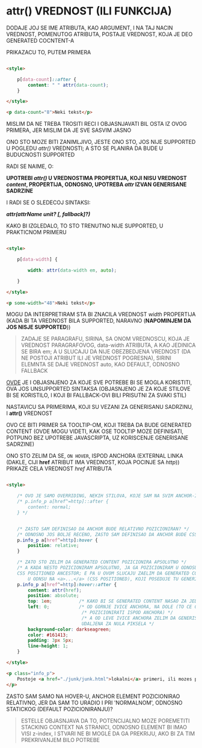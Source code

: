 # attr() VREDNOST (ILI FUNKCIJA)

DODAJE JOJ SE IME ATRIBUTA, KAO ARGUMENT, I NA TAJ NACIN VREDNOST, POMENUTOG ATRIBUTA, POSTAJE VREDNOST, KOJA JE DEO GENERATED COCNTENT-A

PRIKAZACU TO, PUTEM PRIMERA

```HTML

<style>

    p[data-count]::after {
        content: " " attr(data-count);
    }

</style>

<p data-count="8">Neki tekst</p>

```

MISLIM DA NE TREBA TROSITI RECI I OBJASNJAVATI BIL OSTA IZ OVOG PRIMERA, JER MISLIM DA JE SVE SASVIM JASNO

ONO STO MOZE BITI ZANIMLJIVO, JESTE ONO STO, JOS NIJE SUPPORTED U POGLEDU *attr()* VREDNOSTI; A STO SE PLANIRA DA BUDE U BUDUCNOSTI SUPPORTED

RADI SE NAIME, O:

**UPOTREBI *attr()* U VREDNOSTIMA PROPERTIJA, KOJI NISU VREDNOST *content*, PROPERTIJA, ODNOSNO, UPOTREBA *attr* IZVAN GENERISANE SADRZINE**

I RADI SE O SLEDECOJ SINTAKSI:

***attr(attrName unit? [, fallback]?)***

KAKO BI IZGLEDALO, TO STO TRENUTNO NIJE SUPPORTED, U PRAKTICNOM PRIMERU

```HTML

<style>

    p[data-width] {

        width: attr(data-width em, auto);

    }

</style>

<p some-width="48">Neki tekst</p>

```

MOGU DA INTERPRETIRAM STA BI ZNACILA VREDNOST *width* PROPERTIJA (KADA BI TA VREDNOST BILA SUPPORTED, NARAVNO (**NAPOMINJEM DA JOS NISJE SUPPORTED**))

> ZADAJE SE PARAGRAFU, SIRINA, SA ONOM VREDNOSCU, KOJA JE VREDNOST PARAGRAFOVOG, data-width ATRIBUTA, A KAO JEDINICA SE BIRA em; A U SLUCAJU DA NIJE OBEZBEDJENA VREDNOST (DA NE POSTOJI ATRIBUT ILI JE VREDNOST POGRESNA), SIRINI ELEMNTA SE DAJE VREDNOST auto, KAO DEFAULT, ODNOSNO FALLBACK

[OVDE](https://estelle.github.io/cssmastery/generated/#slide8) JE I OBJASNJENO ZA KOJE SVE POTREBE BI SE MOGLA KORISTITI, OVA JOS UNSUPPORTED SINTAKSA (OBJASNJENO JE ZA KOJE STILOVE BI SE KORISTILO, I KOJI BI FALLBACK-OVI BILI PRISUTNI ZA SVAKI STIL)

NASTAVICU SA PRIMERIMA, KOJI SU VEZANI ZA GENERISANU SADRZINU, I **attr()** VREDNOST

OVO CE BITI PRIMER SA TOOLTIP-OM, KOJI TREBA DA BUDE GENERATED CONTENT (OVDE MOGU VIDETI, KAK OSE TOOLTIP MOZE DEFINISATI, POTPUNO BEZ UPOTREBE JAVASCRIPTA, UZ KORISCENJE GENERISANE SADRZINE)

ONO STO ZELIM DA SE, `ON HOVER`, ISPOD ANCHORA (EXTERNAL LINKA (DAKLE, CIJI **href** ATRIBUT IMA VREDNOST, KOJA POCINJE SA *http*)) PRIKAZE CELA VREDNOST *href* ATRIBUTA

```HTML

<style>

    /* OVO JE SAMO OVERRIDING, NEKIH STILOVA, KOJE SAM NA SVIM ANCHOR-IMA PRIMENIO, RANIJE */
    /* p.info_p a[href^=http]::after {
        content: normal;
    } */


    /* ZASTO SAM DEFINISAO DA ANCHOR BUDE RELATIVNO POZICIONIRAN? */
    /* ODNOSNO JOS BOLJE RECENO, ZASTO SAM DEFINISAO DA ANCHOR BUDE CSS POSITIONED?*/
    p.info_p a[href^=http]:hover {
        position: relative;
    }

    /* ZATO STO ZELIM DA GENERATED CONTENT POZICIONIRA APSOLUTNO */
    /* A KADA NESTO POZICIONIRAM APSOLUTNO, JA GA POZICIONIRAM U ODNOSU NA NAJBLIZI,
    CSS POSITIONED ANCESTOR; E PA U OVOM SLUCAJU ZAELIM DA GENERATED CONTENT POZICIONIRAM
        U ODNSU NA <a>...</a> (CSS POSITIONED), KOJI POSEDUJE TU GENERISANU SADRZINU */
    p.info_p a[href^=http]:hover::after {
        content: attr(href);
        position: absolute;
        top: 1em;          /* KAKO BI SE GENERATED CONTENT NASAO ZA JEDNU VELICINU FONTA */
        left: 0;           /* OD GORNJE IVICE ANCHORA, NA DOLE (TO CE GENERATED CONTENT */
                            /* POZICIONIRATI ISPOD ANCHORA) */
                            /* A OD LEVE IVICE ANCHORA ZELIM DA GENERISANA SADRZINA BUDE
                            UDALJENA ZA NULA PIKSELA */
        background-color: darkseagreen;
        color: #161413;
        padding: 3px 5px;
        line-height: 1;
    }

</style>

<p class="info_p">
    Postoje <a href="./junk/junk.html">lokalni</a> primeri, ili mozes pretraziti <a href="http://lmgtfy.com/?q=css+generated+content+attributes">Google</a>
</p>

```

ZASTO SAM SAMO NA HOVER-U, ANCHOR ELEMENT POZICIONIRAO RELATIVNO, JER DA SAM TO URADIO I PRI 'NORMALNOM', ODNOSNO STATICKOG (DEFAULT POZICIONIRANJU)?

> ESTELLE OBJASNJAVA DA TO, POTENCIJALNO MOZE POREMETITI STACKING CONTEXT NA STRANICI, ODNOSNO ELEMENT BI IMAO VISI z-index, I STVARI NE BI MOGLE DA GA PREKRIJU, AKO BI ZA TIM PREKRIVANJEM BILO POTREBE
